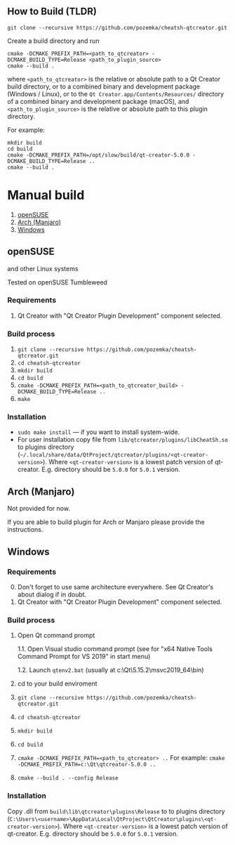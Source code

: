 ## How to Build (TLDR)

`git clone --recursive https://github.com/pozemka/cheatsh-qtcreator.git`

Create a build directory and run

    cmake -DCMAKE_PREFIX_PATH=<path_to_qtcreator> -DCMAKE_BUILD_TYPE=Release <path_to_plugin_source>
    cmake --build .

where `<path_to_qtcreator>` is the relative or absolute path to a Qt Creator build directory, or to a
combined binary and development package (Windows / Linux), or to the `Qt Creator.app/Contents/Resources/`
directory of a combined binary and development package (macOS), and `<path_to_plugin_source>` is the
relative or absolute path to this plugin directory.

For example:
    
    mkdir build 
    cd build 
    cmake -DCMAKE_PREFIX_PATH=/opt/slow/build/qt-creator-5.0.0 -DCMAKE_BUILD_TYPE=Release ..
    cmake --build .


# Manual build

1. [openSUSE](#openSUSE)
3. [Arch (Manjaro)](#arch-manjaro)
4. [Windows](#Windows)

## openSUSE
and other Linux systems

Tested on openSUSE Tumbleweed

### Requirements
1. Qt Creator with "Qt Creator Plugin Development" component selected.

### Build process
1. `git clone --recursive https://github.com/pozemka/cheatsh-qtcreator.git`
2. `cd cheatsh-qtcreator`
3. `mkdir build`
4. `cd build`
5. `cmake -DCMAKE_PREFIX_PATH=<path_to_qtcreator_build> -DCMAKE_BUILD_TYPE=Release ..`
6. `make`

### Installation
* `sudo make install` — if you want to install system-wide.
* For user installation copy file from `lib/qtcreator/plugins/libCheatSh.so` to plugins directory (`~/.local/share/data/QtProject/qtcreator/plugins/<qt-creator-version>`). Where `<qt-creator-version>` is a lowest patch version of qt-creator. E.g. directory should be `5.0.0` for `5.0.1` version.


## Arch (Manjaro)
Not provided for now.

If you are able to build plugin for Arch or Manjaro please provide the instructions.

## Windows
### Requirements
0. Don't forget to use same architecture everywhere. See Qt Creator's about dialog if in doubt.
1. Qt Creator with "Qt Creator Plugin Development" component selected.

### Build process
1. Open Qt command prompt

    1.1. Open Visual studio command prompt (see for "x64 Native Tools Command Prompt for VS 2019" in start menu)
    
    1.2. Launch `qtenv2.bat` (usually at c:\Qt\5.15.2\msvc2019_64\bin)
    
2. cd to your build enviroment
3. `git clone --recursive https://github.com/pozemka/cheatsh-qtcreator.git`
4. `cd cheatsh-qtcreator`
5. `mkdir build`
6. `cd build`
7. `cmake -DCMAKE_PREFIX_PATH=<path_to_qtcreator> ..`
    For example:
    `cmake -DCMAKE_PREFIX_PATH=c:\Qt\qtcreator-5.0.0 ..`
8. `cmake --build . --config Release`

### Installation
Copy .dll from `build\lib\qtcreator\plugins\Release` to to plugins directory (`C:\Users\<username>\AppData\Local\QtProject\QtCreator\plugins\<qt-creator-version>`). Where `<qt-creator-version>` is a lowest patch version of qt-creator. E.g. directory should be `5.0.0` for `5.0.1` version.
